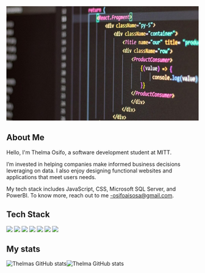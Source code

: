 <img src="img/git-banner.jpg" width= "100%" height='300px'>


## About Me 

Hello, I'm Thelma Osifo, a software development student at MITT.

I’m invested in helping companies make informed business decisions leveraging on data. I also enjoy designing functional websites and applications that meet users needs.

My tech stack includes JavaScript, CSS, Microsoft SQL Server, and PowerBI. To know more, reach out to me -osifoaisosa@gmail.com. 


## Tech Stack
![](https://img.shields.io/badge/code-javascript-informational?style=for-the-badge&logo=javascript&logoColor=fff&color=d4d4f2)
![](https://img.shields.io/badge/web-html-informational?style=for-the-badge&logo=html5&logoColor=fff&color=d4d4f2)
![](https://img.shields.io/badge/web-css-informational?style=for-the-badge&logo=css3&logoColor=fff&color=d4d4f2)
![](https://img.shields.io/badge/DB-PostgreSQL-informational?style=for-the-badge&logo=postgresql&logoColor=fff&color=d4d4f2)
![](https://img.shields.io/badge/DB-Microsoft%20SQL%20Server-informational?style=for-the-badge&logo=microsoft%20sql%20server&logoColor=fff&color=d4d4f2)
![](https://img.shields.io/badge/BA-Microsoft_Excel-informational?style=for-the-badge&logo=microsoft-excel&logoColor=fff&color=d4d4f2)
![](https://img.shields.io/static/v1?style=for-the-badge&message=Power+BI&color=d4d4f2&logo=Power+BI&logoColor=fff&label=BI)


## My stats
<div style="display: flex; flex-direction: row;" >
  <img height='180px' align='center' src="https://github-readme-stats-sigma-five.vercel.app/api?username=thelma-dev&theme=radical&show_icons=true" alt="Thelmas GitHub stats" />

  <img height='180px' align='center' src="https://github-readme-stats-sigma-five.vercel.app/api/top-langs/?username=thelma-dev&theme=radical&show_icons=true&langs_count=3" alt="Thelma GitHub stats"/>
</div>


<!---
Thelma-Dev/Thelma-Dev is a ✨ special ✨ repository because its `README.md` (this file) appears on your GitHub profile.
You can click the Preview link to take a look at your changes.
--->
